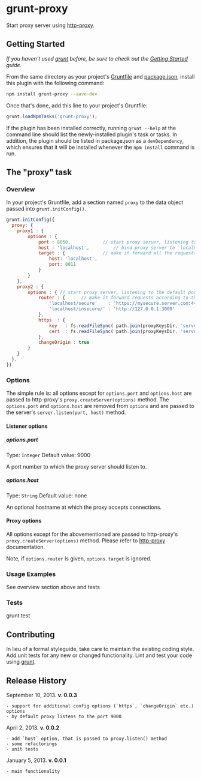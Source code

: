 # grunt-proxy

Start proxy server using [http-proxy][].

## Getting Started
_If you haven't used [grunt][] before, be sure to check out the [Getting Started][] guide._

From the same directory as your project's [Gruntfile][Getting Started] and [package.json][],
install this plugin with the following command:

```bash
npm install grunt-proxy --save-dev
```

Once that's done, add this line to your project's Gruntfile:

```js
grunt.loadNpmTasks('grunt-proxy');
```

If the plugin has been installed correctly, running `grunt --help`
at the command line should list the newly-installed plugin's task
or tasks. In addition, the plugin should be listed in package.json
as a `devDependency`, which ensures that it will be installed whenever
the `npm install` command is run.

[grunt]: http://gruntjs.com/
[Getting Started]: https://github.com/gruntjs/grunt/blob/devel/docs/getting_started.md
[package.json]: https://npmjs.org/doc/json.html
[http-proxy]: https://npmjs.org/package/http-proxy

## The "proxy" task

### Overview
In your project's Gruntfile, add a section named `proxy` to the data object passed into `grunt.initConfig()`.

```js
grunt.initConfig({
  proxy: {
    proxy1 : {
    	options : {
    		port : 8050,			// start proxy server, listening to the port 8050
			host : 'localhost',			// bind proxy server to 'localhost' interface
			target : {				// make it forward all the requests to localhost:8011
				host: 'localhost',
				port: 8011
			}
		}
    },
    proxy2 : {
    	options : { // start proxy server, listening to the default port 9000
			router : {		// make it forward requests according to this table
				'localhost/secure'    : 'https://mysecure.server.com:443/subpath',
                'localhost/insecure/' : 'http://127.0.0.1:3000'
			},
			https  : {
				key   : fs.readFileSync( path.join(proxyKeysDir, 'server.key'), 'utf8' ),
                cert  : fs.readFileSync( path.join(proxyKeysDir, 'server.crt'), 'utf8' )
			},
			changeOrigin : true
		}
    }
  },
})
```

### Options

The simple rule is: all options except for `options.port` and `options.host` are passed to
http-proxy's `proxy.createServer(options)` method. The `options.port` and `options.host` are
removed from `options` and are passed to the server's `server.listen(port, host)` method.

#### Listener options

##### options.port
Type: `Integer`
Default value: 9000

A port number to which the proxy server should listen to.

##### options.host
Type: `String`
Default value: none

An optional hostname at which the proxy accepts connections.

#### Proxy options

All options except for the abovementioned are passed to http-proxy's 
`proxy.createServer(options)` method. Please refer to [http-proxy][]
documentation.

Note, if `options.router` is given, `options.target` is ignored.

### Usage Examples

See overview section above and tests

### Tests

grunt test

## Contributing
In lieu of a formal styleguide, take care to maintain the existing coding style.
Add unit tests for any new or changed functionality. Lint and test your code using [grunt][].

## Release History
September 10, 2013. **v. 0.0.3**
	
	- support for additional config options (`https`, `changeOrigin` etc.) options
	- by default proxy listens to the port 9000
	
April 2, 2013. **v. 0.0.2**

	- add `host` option, that is passed to proxy.listen() method
	- some refactorings
	- unit tests

January 5, 2013. **v. 0.0.1**

	- main functionality
